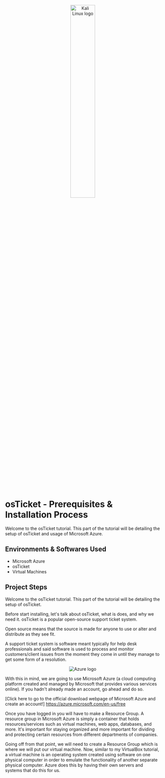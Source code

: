 <p align="center">
<img src="https://github.com/niloymridul/osprereqs/assets/139414980/14148678-3d21-4da3-acb6-9cfb9ddf9903" height="40%" width="40%" alt="Kali Linux logo"/>
</p>

<h1>osTicket - Prerequisites & Installation Process</h1>
Welcome to the osTicket tutorial. This part of the tutorial will be detailing the setup of osTicket and usage of Microsoft Azure.<br />

<h2>Environments & Softwares Used</h2>

- Microsoft Azure
- osTicket
- Virtual Machines
  
<h2>Project Steps</h2>

<p>
Welcome to the osTicket tutorial. This part of the tutorial will be detailing the setup of osTicket.

Before start installing, let's talk about osTicket, what is does, and why we need it. osTicket is a popular open-source support ticket system. 

Open source means that the source is made for anyone to use or alter and distribute as they see fit. 

A support ticket system is software meant typically for help desk professionals and said software is used to process and monitor customers/client issues from the moment they come in until they manage to get some form of a resolution.
</p>

<p align="center">
<img src="https://github.com/niloymridul/osprereqs/assets/139414980/fac9df13-bd34-42e8-8ba9-e6aab8b8683f)"  alt="Azure logo"/>
</p>
<p>
With this in mind, we are going to use Microsoft Azure (a cloud computing platform created and managed by Microsoft that provides various services online). If you hadn't already made an account, go ahead and do so. 

[Click here to go to the official download webpage of Microsoft Azure and create an account!] https://azure.microsoft.com/en-us/free

Once you have logged in you will have to make a Resource Group. A resource group in Microsoft Azure is simply a container that holds resources/services such as virtual machines, web apps, databases, and more. It's important for staying organized and more important for dividing and protecting certain resources from different departments of companies.

Going off from that point, we will need to create a Resource Group which is where we will put our virtual machine. Now, similar to my VirtualBox tutorial, a virtual machine is an operating system created using software on one physical computer in order to emulate the functionality of another separate physical computer. Azure does this by having their own servers and systems that do this for us.

</p>
